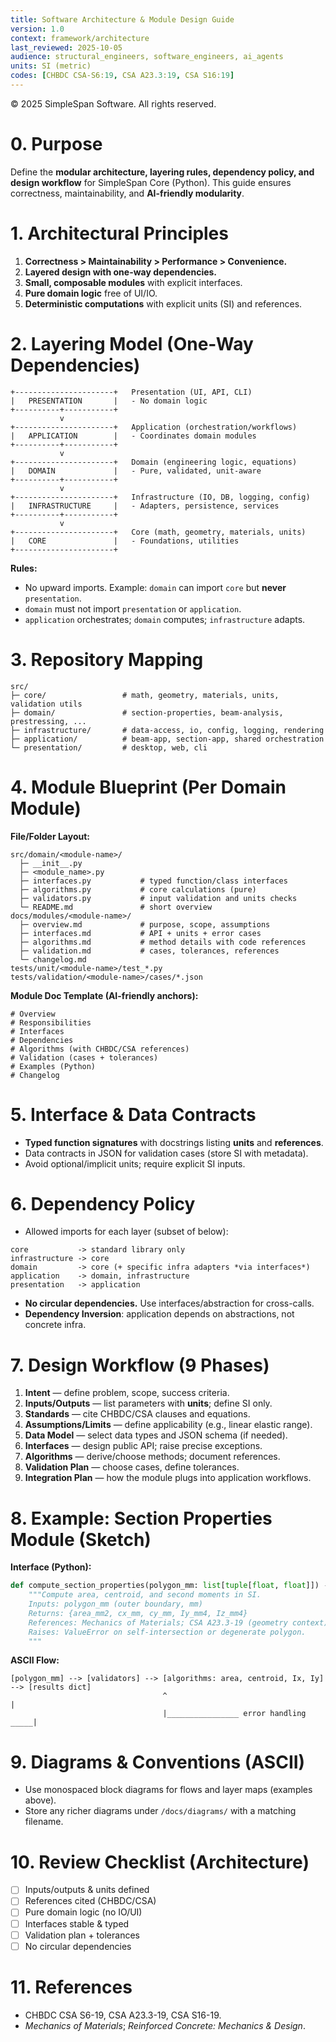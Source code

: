 ```yaml
---
title: Software Architecture & Module Design Guide
version: 1.0
context: framework/architecture
last_reviewed: 2025-10-05
audience: structural_engineers, software_engineers, ai_agents
units: SI (metric)
codes: [CHBDC CSA-S6:19, CSA A23.3:19, CSA S16:19]
---
```


© 2025 SimpleSpan Software. All rights reserved.

# 0. Purpose
Define the **modular architecture, layering rules, dependency policy, and design workflow** for SimpleSpan Core (Python). This guide ensures correctness, maintainability, and **AI-friendly modularity**.

# 1. Architectural Principles
1. **Correctness > Maintainability > Performance > Convenience.**
2. **Layered design with one-way dependencies.**
3. **Small, composable modules** with explicit interfaces.
4. **Pure domain logic** free of UI/IO.
5. **Deterministic computations** with explicit units (SI) and references.

# 2. Layering Model (One-Way Dependencies)

```
+----------------------+   Presentation (UI, API, CLI)
|   PRESENTATION       |   - No domain logic
+----------+-----------+
           v
+----------------------+   Application (orchestration/workflows)
|   APPLICATION        |   - Coordinates domain modules
+----------+-----------+
           v
+----------------------+   Domain (engineering logic, equations)
|   DOMAIN             |   - Pure, validated, unit-aware
+----------+-----------+
           v
+----------------------+   Infrastructure (IO, DB, logging, config)
|   INFRASTRUCTURE     |   - Adapters, persistence, services
+----------+-----------+
           v
+----------------------+   Core (math, geometry, materials, units)
|   CORE               |   - Foundations, utilities
+----------------------+
```

**Rules:**  
- No upward imports. Example: `domain` can import `core` but **never** `presentation`.  
- `domain` must not import `presentation` or `application`.  
- `application` orchestrates; `domain` computes; `infrastructure` adapts.

# 3. Repository Mapping

```
src/
├─ core/                 # math, geometry, materials, units, validation utils
├─ domain/               # section-properties, beam-analysis, prestressing, ...
├─ infrastructure/       # data-access, io, config, logging, rendering
├─ application/          # beam-app, section-app, shared orchestration
└─ presentation/         # desktop, web, cli
```

# 4. Module Blueprint (Per Domain Module)

**File/Folder Layout:**
```
src/domain/<module-name>/
  ├─ __init__.py
  ├─ <module_name>.py
  ├─ interfaces.py           # typed function/class interfaces
  ├─ algorithms.py           # core calculations (pure)
  ├─ validators.py           # input validation and units checks
  └─ README.md               # short overview
docs/modules/<module-name>/
  ├─ overview.md             # purpose, scope, assumptions
  ├─ interfaces.md           # API + units + error cases
  ├─ algorithms.md           # method details with code references
  ├─ validation.md           # cases, tolerances, references
  └─ changelog.md
tests/unit/<module-name>/test_*.py
tests/validation/<module-name>/cases/*.json
```

**Module Doc Template (AI-friendly anchors):**
```
# Overview
# Responsibilities
# Interfaces
# Dependencies
# Algorithms (with CHBDC/CSA references)
# Validation (cases + tolerances)
# Examples (Python)
# Changelog
```

# 5. Interface & Data Contracts
- **Typed function signatures** with docstrings listing **units** and **references**.
- Data contracts in JSON for validation cases (store SI with metadata).
- Avoid optional/implicit units; require explicit SI inputs.

# 6. Dependency Policy
- Allowed imports for each layer (subset of below):

```
core           -> standard library only
infrastructure -> core
domain         -> core (+ specific infra adapters *via interfaces*)
application    -> domain, infrastructure
presentation   -> application
```

- **No circular dependencies.** Use interfaces/abstraction for cross-calls.
- **Dependency Inversion**: application depends on abstractions, not concrete infra.

# 7. Design Workflow (9 Phases)
1. **Intent** — define problem, scope, success criteria.
2. **Inputs/Outputs** — list parameters with **units**; define SI only.
3. **Standards** — cite CHBDC/CSA clauses and equations.
4. **Assumptions/Limits** — define applicability (e.g., linear elastic range).
5. **Data Model** — select data types and JSON schema (if needed).
6. **Interfaces** — design public API; raise precise exceptions.
7. **Algorithms** — derive/choose methods; document references.
8. **Validation Plan** — choose cases, define tolerances.
9. **Integration Plan** — how the module plugs into application workflows.

# 8. Example: Section Properties Module (Sketch)

**Interface (Python):**
```python
def compute_section_properties(polygon_mm: list[tuple[float, float]]) -> dict:
    """Compute area, centroid, and second moments in SI.
    Inputs: polygon_mm (outer boundary, mm)
    Returns: {area_mm2, cx_mm, cy_mm, Iy_mm4, Iz_mm4}
    References: Mechanics of Materials; CSA A23.3-19 (geometry context)
    Raises: ValueError on self-intersection or degenerate polygon.
    """
```

**ASCII Flow:**
```
[polygon_mm] --> [validators] --> [algorithms: area, centroid, Ix, Iy] --> [results dict]
                                  ^                                     |
                                  |________________ error handling _____|
```

# 9. Diagrams & Conventions (ASCII)
- Use monospaced block diagrams for flows and layer maps (examples above).
- Store any richer diagrams under `/docs/diagrams/` with a matching filename.

# 10. Review Checklist (Architecture)
- [ ] Inputs/outputs & units defined
- [ ] References cited (CHBDC/CSA)
- [ ] Pure domain logic (no IO/UI)
- [ ] Interfaces stable & typed
- [ ] Validation plan + tolerances
- [ ] No circular dependencies

# 11. References
- CHBDC CSA S6-19, CSA A23.3-19, CSA S16-19.
- *Mechanics of Materials*; *Reinforced Concrete: Mechanics & Design*.